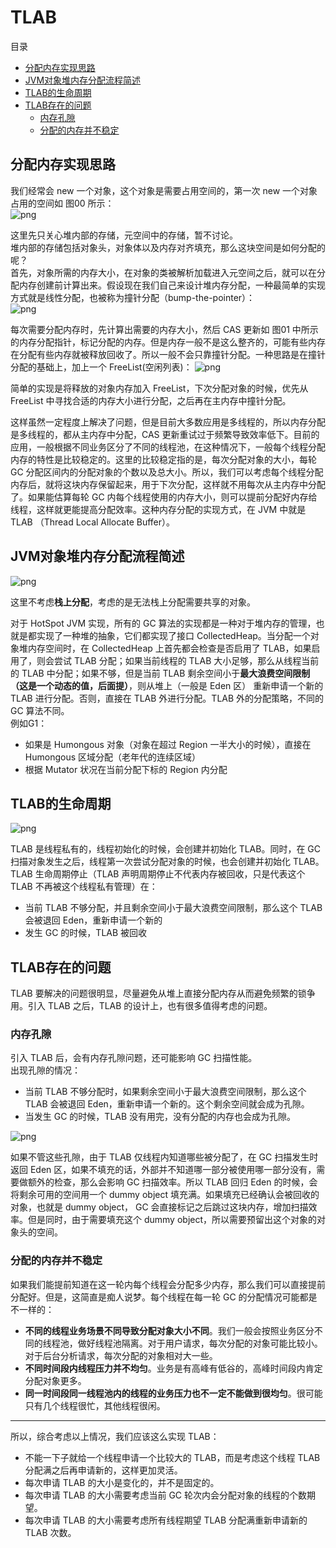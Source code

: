 # TLAB

目录
+ [分配内存实现思路](#分配内存实现思路)
+ [JVM对象堆内存分配流程简述](#JVM对象堆内存分配流程简述)
+ [TLAB的生命周期](#TLAB的生命周期)
+ [TLAB存在的问题](#TLAB存在的问题)
   - [内存孔隙](#内存孔隙)
   - [分配的内存并不稳定](#分配的内存并不稳定)

## 分配内存实现思路
我们经常会 new 一个对象，这个对象是需要占用空间的，第一次 new 一个对象占用的空间如 图00 所示：  
![png](images/TLAB-图00.png)

这里先只关心堆内部的存储，元空间中的存储，暂不讨论。  
堆内部的存储包括对象头，对象体以及内存对齐填充，那么这块空间是如何分配的呢？  
首先，对象所需的内存大小，在对象的类被解析加载进入元空间之后，就可以在分配内存创建前计算出来。假设现在我们自己来设计堆内存分配，一种最简单的实现方式就是线性分配，也被称为撞针分配（bump-the-pointer）：  
![png](images/TLAB-图01.png)  

每次需要分配内存时，先计算出需要的内存大小，然后 CAS 更新如 图01 中所示的内存分配指针，标记分配的内存。但是内存一般不是这么整齐的，可能有些内存在分配有些内存就被释放回收了。所以一般不会只靠撞针分配。一种思路是在撞针分配的基础上，加上一个 FreeList(空闲列表)：
![png](images/TLAB-图02.png)

简单的实现是将释放的对象内存加入 FreeList，下次分配对象的时候，优先从 FreeList 中寻找合适的内存大小进行分配，之后再在主内存中撞针分配。

这样虽然一定程度上解决了问题，但是目前大多数应用是多线程的，所以内存分配是多线程的，都从主内存中分配，CAS 更新重试过于频繁导致效率低下。目前的应用，一般根据不同业务区分了不同的线程池，在这种情况下，一般每个线程分配内存的特性是比较稳定的。这里的比较稳定指的是，每次分配对象的大小，每轮 GC 分配区间内的分配对象的个数以及总大小。所以，我们可以考虑每个线程分配内存后，就将这块内存保留起来，用于下次分配，这样就不用每次从主内存中分配了。如果能估算每轮 GC 内每个线程使用的内存大小，则可以提前分配好内存给线程，这样就更能提高分配效率。这种内存分配的实现方式，在 JVM 中就是 TLAB （Thread Local Allocate Buffer）。

## JVM对象堆内存分配流程简述
![png](images/TLAB-图03.png)  

这里不考虑**栈上分配**，考虑的是无法栈上分配需要共享的对象。

对于 HotSpot JVM 实现，所有的 GC 算法的实现都是一种对于堆内存的管理，也就是都实现了一种堆的抽象，它们都实现了接口 CollectedHeap。当分配一个对象堆内存空间时，在 CollectedHeap 上首先都会检查是否启用了 TLAB，如果启用了，则会尝试 TLAB 分配；如果当前线程的 TLAB 大小足够，那么从线程当前的 TLAB 中分配；如果不够，但是当前 TLAB 剩余空间小于**最大浪费空间限制（这是一个动态的值，后面提）**，则从堆上（一般是 Eden 区） 重新申请一个新的 TLAB 进行分配。否则，直接在 TLAB 外进行分配。TLAB 外的分配策略，不同的 GC 算法不同。  
例如G1：
- 如果是 Humongous 对象（对象在超过 Region 一半大小的时候），直接在 Humongous 区域分配（老年代的连续区域）
- 根据 Mutator 状况在当前分配下标的 Region 内分配

## TLAB的生命周期
![png](images/TLAB-图04.png)

TLAB 是线程私有的，线程初始化的时候，会创建并初始化 TLAB。同时，在 GC 扫描对象发生之后，线程第一次尝试分配对象的时候，也会创建并初始化 TLAB。 TLAB 生命周期停止（TLAB 声明周期停止不代表内存被回收，只是代表这个 TLAB 不再被这个线程私有管理）在：
- 当前 TLAB 不够分配，并且剩余空间小于最大浪费空间限制，那么这个 TLAB 会被退回 Eden，重新申请一个新的
- 发生 GC 的时候，TLAB 被回收

## TLAB存在的问题
TLAB 要解决的问题很明显，尽量避免从堆上直接分配内存从而避免频繁的锁争用。引入 TLAB 之后，TLAB 的设计上，也有很多值得考虑的问题。

### 内存孔隙
引入 TLAB 后，会有内存孔隙问题，还可能影响 GC 扫描性能。  
出现孔隙的情况：
- 当前 TLAB 不够分配时，如果剩余空间小于最大浪费空间限制，那么这个 TLAB 会被退回 Eden，重新申请一个新的。这个剩余空间就会成为孔隙。
- 当发生 GC 的时候，TLAB 没有用完，没有分配的内存也会成为孔隙。

![png](images/TLBA-图05.png)

如果不管这些孔隙，由于 TLAB 仅线程内知道哪些被分配了，在 GC 扫描发生时返回 Eden 区，如果不填充的话，外部并不知道哪一部分被使用哪一部分没有，需要做额外的检查，那么会影响 GC 扫描效率。所以 TLAB 回归 Eden 的时候，会将剩余可用的空间用一个 dummy object 填充满。如果填充已经确认会被回收的对象，也就是 dummy object， GC 会直接标记之后跳过这块内存，增加扫描效率。但是同时，由于需要填充这个 dummy object，所以需要预留出这个对象的对象头的空间。

### 分配的内存并不稳定
如果我们能提前知道在这一轮内每个线程会分配多少内存，那么我们可以直接提前分配好。但是，这简直是痴人说梦。每个线程在每一轮 GC 的分配情况可能都是不一样的：
- **不同的线程业务场景不同导致分配对象大小不同**。我们一般会按照业务区分不同的线程池，做好线程池隔离。对于用户请求，每次分配的对象可能比较小。对于后台分析请求，每次分配的对象相对大一些。
- **不同时间段内线程压力并不均匀**。业务是有高峰有低谷的，高峰时间段内肯定分配对象更多。
- **同一时间段同一线程池内的线程的业务压力也不一定不能做到很均匀**。很可能只有几个线程很忙，其他线程很闲。

---

所以，综合考虑以上情况，我们应该这么实现 TLAB：
- 不能一下子就给一个线程申请一个比较大的 TLAB，而是考虑这个线程 TLAB 分配满之后再申请新的，这样更加灵活。
- 每次申请 TLAB 的大小是变化的，并不是固定的。
- 每次申请 TLAB 的大小需要考虑当前 GC 轮次内会分配对象的线程的个数期望。
- 每次申请 TLAB 的大小需要考虑所有线程期望 TLAB 分配满重新申请新的 TLAB 次数。




